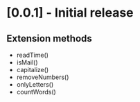 # [0.0.1] - Initial release

## Extension methods

* readTime()
* isMail()
* capitalize()
* removeNumbers()
* onlyLetters()
* countWords()
